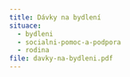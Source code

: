 ```yaml
---
title: Dávky na bydlení
situace:
  - bydleni
  - socialni-pomoc-a-podpora
  - rodina
file: davky-na-bydleni.pdf
---
```

